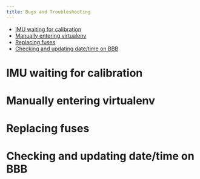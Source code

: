 ```yaml
---
title: Bugs and Troubleshooting
---
```

<!--ts-->
   * [IMU waiting for calibration](#imu-waiting-for-calibration)
   * [Manually entering virtualenv](#manually-entering-virtualenv)
   * [Replacing fuses](#replacing-fuses)
   * [Checking and updating date/time on BBB](#checking-and-updating-datetime-on-bbb)

<!-- Added by: Boaz Ash, at: 2018-08-10T16:46+02:00 -->

<!--te-->

# IMU waiting for calibration

# Manually entering virtualenv

# Replacing fuses

# Checking and updating date/time on BBB
